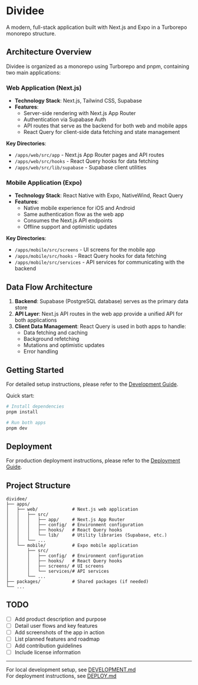 # Dividee

A modern, full-stack application built with Next.js and Expo in a Turborepo monorepo structure.

## Architecture Overview

Dividee is organized as a monorepo using Turborepo and pnpm, containing two main applications:

### Web Application (Next.js)

- **Technology Stack**: Next.js, Tailwind CSS, Supabase
- **Features**:
  - Server-side rendering with Next.js App Router
  - Authentication via Supabase Auth
  - API routes that serve as the backend for both web and mobile apps
  - React Query for client-side data fetching and state management

**Key Directories**:
- `/apps/web/src/app` - Next.js App Router pages and API routes
- `/apps/web/src/hooks` - React Query hooks for data fetching
- `/apps/web/src/lib/supabase` - Supabase client utilities

### Mobile Application (Expo)

- **Technology Stack**: React Native with Expo, NativeWind, React Query
- **Features**:
  - Native mobile experience for iOS and Android
  - Same authentication flow as the web app
  - Consumes the Next.js API endpoints
  - Offline support and optimistic updates

**Key Directories**:
- `/apps/mobile/src/screens` - UI screens for the mobile app
- `/apps/mobile/src/hooks` - React Query hooks for data fetching
- `/apps/mobile/src/services` - API services for communicating with the backend

## Data Flow Architecture

1. **Backend**: Supabase (PostgreSQL database) serves as the primary data store
2. **API Layer**: Next.js API routes in the web app provide a unified API for both applications
3. **Client Data Management**: React Query is used in both apps to handle:
   - Data fetching and caching
   - Background refetching
   - Mutations and optimistic updates
   - Error handling

## Getting Started

For detailed setup instructions, please refer to the [Development Guide](./DEVELOPMENT.md).

Quick start:
```bash
# Install dependencies
pnpm install

# Run both apps
pnpm dev
```

## Deployment

For production deployment instructions, please refer to the [Deployment Guide](./DEPLOY.md).

## Project Structure

```
dividee/
├── apps/
│   ├── web/             # Next.js web application
│   │   ├── src/
│   │   │   ├── app/     # Next.js App Router
│   │   │   ├── config/  # Environment configuration
│   │   │   ├── hooks/   # React Query hooks
│   │   │   └── lib/     # Utility libraries (Supabase, etc.)
│   │   └── ...
│   └── mobile/          # Expo mobile application
│       ├── src/
│       │   ├── config/  # Environment configuration
│       │   ├── hooks/   # React Query hooks
│       │   ├── screens/ # UI screens
│       │   └── services/# API services
│       └── ...
├── packages/            # Shared packages (if needed)
└── ...
```

## TODO

- [ ] Add product description and purpose
- [ ] Detail user flows and key features
- [ ] Add screenshots of the app in action
- [ ] List planned features and roadmap
- [ ] Add contribution guidelines
- [ ] Include license information

---

For local development setup, see [DEVELOPMENT.md](./DEVELOPMENT.md)  
For deployment instructions, see [DEPLOY.md](./DEPLOY.md) 